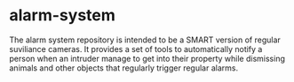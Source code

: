 # alarm-system


The alarm system repository is intended to be a SMART version of regular suviliance cameras. It provides a set of tools to automatically notify a person when an intruder manage to get into their property while dismissing animals and other objects that regularly trigger regular alarms.
